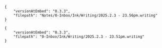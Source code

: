 
```handwritten-ink
{
	"versionAtEmbed": "0.3.3",
	"filepath": "Notes/0-Inbox/Ink/Writing/2025.2.3 - 23.56pm.writing"
}
```





```handwritten-ink
{
	"versionAtEmbed": "0.3.3",
	"filepath": "0-Inbox/Ink/Writing/2025.2.3 - 23.51pm.writing"
}
```
